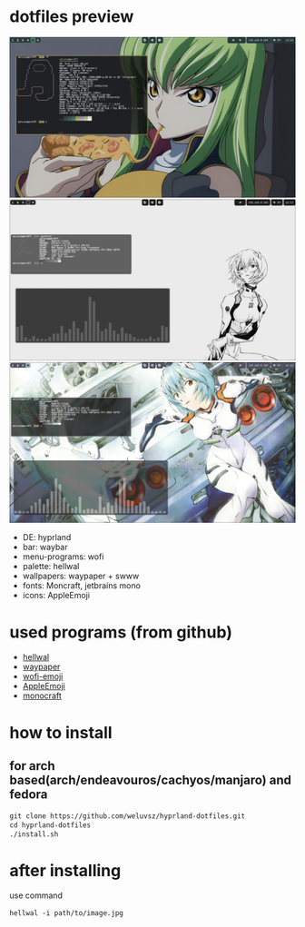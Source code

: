 # dotfiles preview

![alt text](https://github.com/weluvsz/hyprland-dotfiles/blob/main/screenshots/1.png)
![alt text](https://github.com/weluvsz/hyprland-dotfiles/blob/main/screenshots/2.jpg)
![alt text](https://github.com/weluvsz/hyprland-dotfiles/blob/main/screenshots/3.jpg)

- DE: hyprland
- bar: waybar
- menu-programs: wofi
- palette: hellwal
- wallpapers: waypaper + swww
- fonts: Moncraft, jetbrains mono 
- icons: AppleEmoji 

# used programs (from github)

- [hellwal](https://github.com/danihek/hellwal)
- [waypaper](https://github.com/anufrievroman/waypaper)
- [wofi-emoji](https://github.com/dln/wofi-emoji)
- [AppleEmoji](https://github.com/samuelngs/apple-emoji-linux)
- [monocraft](https://github.com/IdreesInc/Monocraft)
# how to install 

## for arch based(arch/endeavouros/cachyos/manjaro) and fedora 
```
git clone https://github.com/weluvsz/hyprland-dotfiles.git
cd hyprland-dotfiles
./install.sh
```
# after installing

use command 
```
hellwal -i path/to/image.jpg 
```
